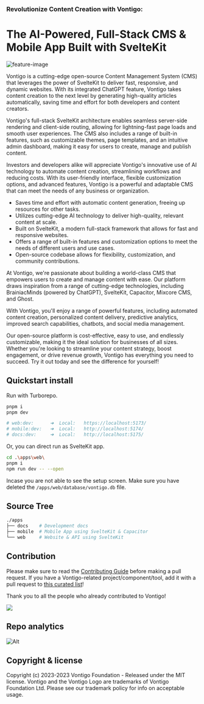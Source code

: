 ### Revolutionize Content Creation with Vontigo:
# The AI-Powered, Full-Stack CMS & Mobile App Built with SvelteKit

![feature-image](https://github.com/Vontigo/Vontigo/assets/3785721/04228bea-f654-44a1-ba16-fa3b22706ba7)

Vontigo is a cutting-edge open-source Content Management System (CMS) that leverages the power of SvelteKit to deliver fast, responsive, and dynamic websites. With its integrated ChatGPT feature, Vontigo takes content creation to the next level by generating high-quality articles automatically, saving time and effort for both developers and content creators.

Vontigo's full-stack SvelteKit architecture enables seamless server-side rendering and client-side routing, allowing for lightning-fast page loads and smooth user experiences. The CMS also includes a range of built-in features, such as customizable themes, page templates, and an intuitive admin dashboard, making it easy for users to create, manage and publish content.

Investors and developers alike will appreciate Vontigo's innovative use of AI technology to automate content creation, streamlining workflows and reducing costs. With its user-friendly interface, flexible customization options, and advanced features, Vontigo is a powerful and adaptable CMS that can meet the needs of any business or organization.

- Saves time and effort with automatic content generation, freeing up resources for other tasks.
- Utilizes cutting-edge AI technology to deliver high-quality, relevant content at scale.
- Built on SvelteKit, a modern full-stack framework that allows for fast and responsive websites.
- Offers a range of built-in features and customization options to meet the needs of different users and use cases.
- Open-source codebase allows for flexibility, customization, and community contributions.

At Vontigo, we're passionate about building a world-class CMS that empowers users to create and manage content with ease. Our platform draws inspiration from a range of cutting-edge technologies, including BrainiacMinds (powered by ChatGPT), SvelteKit, Capacitor, Mixcore CMS, and Ghost. 

With Vontigo, you'll enjoy a range of powerful features, including automated content creation, personalized content delivery, predictive analytics, improved search capabilities, chatbots, and social media management. 

Our open-source platform is cost-effective, easy to use, and endlessly customizable, making it the ideal solution for businesses of all sizes. Whether you're looking to streamline your content strategy, boost engagement, or drive revenue growth, Vontigo has everything you need to succeed. Try it out today and see the difference for yourself!

## Quickstart install

Run with Turborepo.

```bash
pnpm i
pnpm dev

# web:dev:      ➜  Local:   https://localhost:5173/
# mobile:dev:   ➜  Local:   http://localhost:5174/
# docs:dev:     ➜  Local:   http://localhost:5175/
```

Or, you can direct run as SvelteKit app.

```bash
cd .\apps\web\
pnpm i
npm run dev -- --open
```

Incase you are not able to see the setup screen. Make sure you have deleted the `/apps/web/database/vontigo.db` file.

## Source Tree
```bash
./apps
├── docs    # Development docs
├── mobile  # Mobile App using SvelteKit & Capacitor
└── web     # Website & API using SvelteKit
```

## Contribution

Please make sure to read the [Contributing Guide](https://github.com/vontigo/vontigo/blob/main/.github/contributing.md) before making a pull request. If you have a Vontigo-related project/component/tool, add it with a pull request to [this curated list](https://github.com/vontigo/awesome-vontigo)!

Thank you to all the people who already contributed to Vontigo!

<a href="https://github.com/vontigo/vontigo/graphs/contributors"><img src="https://opencollective.com/vontigo/contributors.svg?width=890" /></a>

## Repo analytics
![Alt](https://repobeats.axiom.co/api/embed/3b17802e07552dafda67897334dfa36a15af04f2.svg "Repobeats analytics image")

## Copyright & license

Copyright (c) 2023-2023 Vontigo Foundation - Released under the MIT license. Vontigo and the Vontigo Logo are trademarks of Vontigo Foundation Ltd. Please see our trademark policy for info on acceptable usage.
